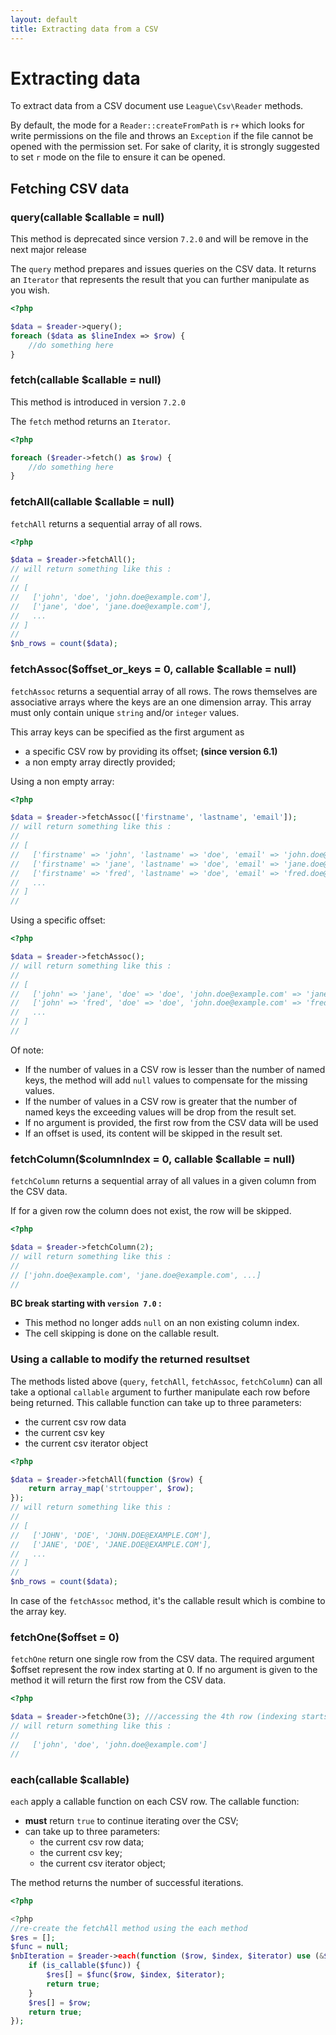 ```yaml
---
layout: default
title: Extracting data from a CSV
---
```


# Extracting data

To extract data from a CSV document use `League\Csv\Reader` methods.

<p class="message-warning">
By default, the mode for a <code>Reader::createFromPath</code> is
<code>r+</code> which looks for write permissions on the file and throws an <code>Exception</code> if
the file cannot be opened with the permission set. For sake of clarity, it is
strongly suggested to set <code>r</code> mode on the file to ensure it can be opened.</p>

## Fetching CSV data

### query(callable $callable = null)

<p class="message-warning">This method is deprecated since version <code>7.2.0</code> and will be remove in the next major release</p>

The `query` method prepares and issues queries on the CSV data. It returns an `Iterator` that represents the result that you can further manipulate as you wish.

~~~php
<?php

$data = $reader->query();
foreach ($data as $lineIndex => $row) {
    //do something here
}
~~~

### fetch(callable $callable = null)

<p class="message-notice">This method is introduced in version <code>7.2.0</code></p>

The `fetch` method returns an `Iterator`.

~~~php
<?php

foreach ($reader->fetch() as $row) {
    //do something here
}
~~~

### fetchAll(callable $callable = null)

`fetchAll` returns a sequential array of all rows.

~~~php
<?php

$data = $reader->fetchAll();
// will return something like this :
//
// [
//   ['john', 'doe', 'john.doe@example.com'],
//   ['jane', 'doe', 'jane.doe@example.com'],
//   ...
// ]
//
$nb_rows = count($data);
~~~

### fetchAssoc($offset_or_keys = 0, callable $callable = null)

`fetchAssoc` returns a sequential array of all rows. The rows themselves are associative arrays where the keys are an one dimension array. This array must only contain unique `string` and/or `integer` values.

This array keys can be specified as the first argument as

- a specific CSV row by providing its offset; **(since version 6.1)**
- a non empty array directly provided;

Using a non empty array:

~~~php
<?php

$data = $reader->fetchAssoc(['firstname', 'lastname', 'email']);
// will return something like this :
//
// [
//   ['firstname' => 'john', 'lastname' => 'doe', 'email' => 'john.doe@example.com'],
//   ['firstname' => 'jane', 'lastname' => 'doe', 'email' => 'jane.doe@example.com'],
//   ['firstname' => 'fred', 'lastname' => 'doe', 'email' => 'fred.doe@example.com'],
//   ...
// ]
//
~~~

Using a specific offset:

~~~php
<?php

$data = $reader->fetchAssoc();
// will return something like this :
//
// [
//   ['john' => 'jane', 'doe' => 'doe', 'john.doe@example.com' => 'jane.doe@example.com'],
//   ['john' => 'fred', 'doe' => 'doe', 'john.doe@example.com' => 'fred.doe@example.com'],
//   ...
// ]
//
~~~

Of note:

- If the number of values in a CSV row is lesser than the number of named keys, the method will add `null` values to compensate for the missing values.
- If the number of values in a CSV row is greater that the number of named keys the exceeding values will be drop from the result set.
- If no argument is provided, the first row from the CSV data will be used
- If an offset is used, its content will be skipped in the result set.

### fetchColumn($columnIndex = 0, callable $callable = null)

`fetchColumn` returns a sequential array of all values in a given column from the CSV data.

If for a given row the column does not exist, the row will be skipped.

~~~php
<?php

$data = $reader->fetchColumn(2);
// will return something like this :
//
// ['john.doe@example.com', 'jane.doe@example.com', ...]
//
~~~

<div class="message-warning">
<strong>BC break starting with <code>version 7.0</code> :</strong>
<ul>
<li>This method no longer adds <code>null</code> on an non existing column index.</li>
<li>The cell skipping is done on the callable result.</li>
</ul>
</div>

### Using a callable to modify the returned resultset

The methods listed above (`query`, `fetchAll`, `fetchAssoc`, `fetchColumn`) can all take a optional `callable` argument to further manipulate each row before being returned. This callable function can take up to three parameters:

* the current csv row data
* the current csv key
* the current csv iterator object

~~~php
<?php

$data = $reader->fetchAll(function ($row) {
    return array_map('strtoupper', $row);
});
// will return something like this :
//
// [
//   ['JOHN', 'DOE', 'JOHN.DOE@EXAMPLE.COM'],
//   ['JANE', 'DOE', 'JANE.DOE@EXAMPLE.COM'],
//   ...
// ]
//
$nb_rows = count($data);
~~~

<p class="message-warning">In case of the <code>fetchAssoc</code> method, it's the callable result which is combine to the array key.</p>

### fetchOne($offset = 0)

`fetchOne` return one single row from the CSV data. The required argument $offset represent the row index starting at 0. If no argument is given to the method it will return the first row from the CSV data.

~~~php
<?php

$data = $reader->fetchOne(3); ///accessing the 4th row (indexing starts at 0)
// will return something like this :
//
//   ['john', 'doe', 'john.doe@example.com']
//
~~~

### each(callable $callable)

`each` apply a callable function on each CSV row. The callable function:

* **must** return `true` to continue iterating over the CSV;
* can take up to three parameters:
    * the current csv row data;
    * the current csv key;
    * the current csv iterator object;

The method returns the number of successful iterations.

~~~php
<?php

<?php
//re-create the fetchAll method using the each method
$res = [];
$func = null;
$nbIteration = $reader->each(function ($row, $index, $iterator) use (&$res, $func)) {
    if (is_callable($func)) {
        $res[] = $func($row, $index, $iterator);
        return true;
    }
    $res[] = $row;
    return true;
});
~~~
